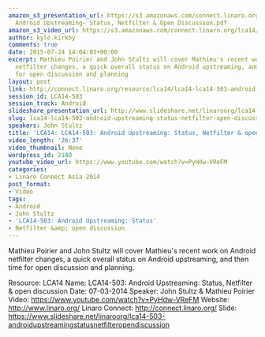 ```yaml
---
amazon_s3_presentation_url: https://s3.amazonaws.com/connect.linaro.org/lca14/presentations/LCA14-503-
  Android Upstreaming- Status, Netfilter & Open Discussion.pdf
amazon_s3_video_url: https://s3.amazonaws.com/connect.linaro.org/lca14/videos/03-07-Friday/LCA14-503-+Android+Upstreaming-+Status%2C+Netfilter+%26+open+discussion.mp4
author: kyle.kirkby
comments: true
date: 2015-07-24 14:04:03+00:00
excerpt: Mathieu Poirier and John Stultz will cover Mathieu's recent work on Android
  netfilter changes, a quick overall status on Android upstreaming, and then time
  for open discussion and planning
layout: post
link: http://connect.linaro.org/resource/lca14/lca14-lca14-503-android-upstreaming-status-netfilter-open-discussion/
session_id: LCA14-503
session_track: Android
slideshare_presentation_url: http://www.slideshare.net/linaroorg/lca14-503-androidupstreamingstatusnetfilteropendiscussion
slug: lca14-lca14-503-android-upstreaming-status-netfilter-open-discussion
speakers: John Stultz
title: 'LCA14: LCA14-503: Android Upstreaming: Status, Netfilter & open discussion'
video_length: '26:37'
video_thumbnail: None
wordpress_id: 2140
youtube_video_url: https://www.youtube.com/watch?v=PyHdw-VReFM
categories:
- Linaro Connect Asia 2014
post_format:
- Video
tags:
- Android
- John Stultz
- 'LCA14-503: Android Upstreaming: Status'
- Netfilter &amp; open discussion
---
```


Mathieu Poirier and John Stultz will cover Mathieu's recent work on Android netfilter changes, a quick overall status on Android upstreaming, and then time for open discussion and planning.

Resource: LCA14
Name: LCA14-503: Android Upstreaming: Status, Netfilter & open discussion
Date: 07-03-2014
Speaker: John Stultz & Mathieu Poirier
Video: https://www.youtube.com/watch?v=PyHdw-VReFM
Website: http://www.linaro.org/
Linaro Connect: http://connect.linaro.org/
Slide: https://www.slideshare.net/linaroorg/lca14-503-androidupstreamingstatusnetfilteropendiscussion
